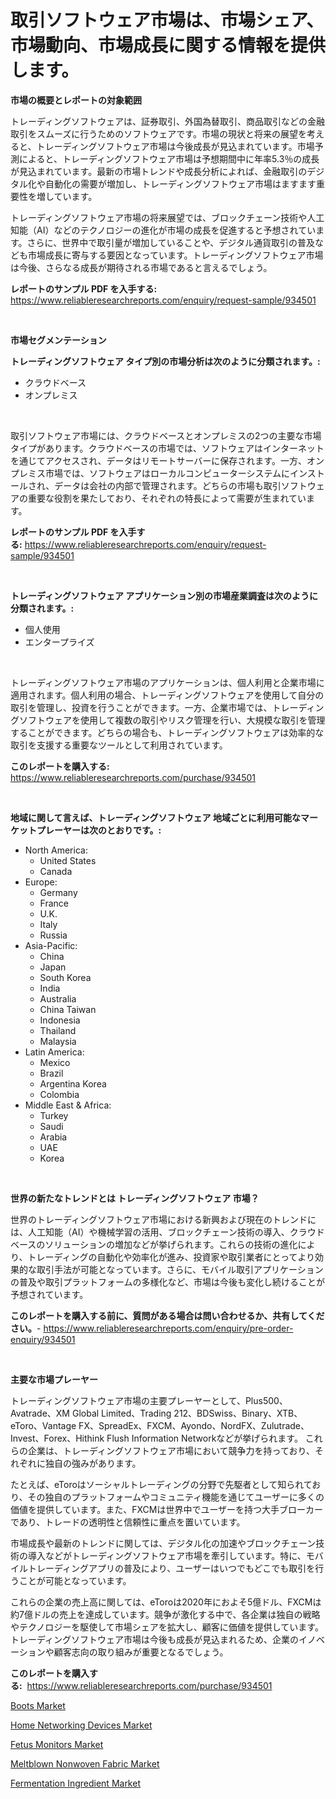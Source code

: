 <p><h1>取引ソフトウェア市場は、市場シェア、市場動向、市場成長に関する情報を提供します。</h1></p><p><strong>市場の概要とレポートの対象範囲</strong></p>
<p><p>トレーディングソフトウェアは、証券取引、外国為替取引、商品取引などの金融取引をスムーズに行うためのソフトウェアです。市場の現状と将来の展望を考えると、トレーディングソフトウェア市場は今後成長が見込まれています。市場予測によると、トレーディングソフトウェア市場は予想期間中に年率5.3％の成長が見込まれています。最新の市場トレンドや成長分析によれば、金融取引のデジタル化や自動化の需要が増加し、トレーディングソフトウェア市場はますます重要性を増しています。</p><p>トレーディングソフトウェア市場の将来展望では、ブロックチェーン技術や人工知能（AI）などのテクノロジーの進化が市場の成長を促進すると予想されています。さらに、世界中で取引量が増加していることや、デジタル通貨取引の普及なども市場成長に寄与する要因となっています。トレーディングソフトウェア市場は今後、さらなる成長が期待される市場であると言えるでしょう。</p></p>
<p><strong>レポートのサンプル PDF を入手する:</strong> <a href="https://www.reliableresearchreports.com/enquiry/request-sample/934501">https://www.reliableresearchreports.com/enquiry/request-sample/934501</a></p>
<p>&nbsp;</p>
<p><strong>市場セグメンテーション</strong></p>
<p><strong>トレーディングソフトウェア タイプ別の市場分析は次のように分類されます。:</strong></p>
<p><ul><li>クラウドベース</li><li>オンプレミス</li></ul></p>
<p>&nbsp;</p>
<p><p>取引ソフトウェア市場には、クラウドベースとオンプレミスの2つの主要な市場タイプがあります。クラウドベースの市場では、ソフトウェアはインターネットを通じてアクセスされ、データはリモートサーバーに保存されます。一方、オンプレミス市場では、ソフトウェアはローカルコンピューターシステムにインストールされ、データは会社の内部で管理されます。どちらの市場も取引ソフトウェアの重要な役割を果たしており、それぞれの特長によって需要が生まれています。</p></p>
<p><strong>レポートのサンプル PDF を入手する:</strong>&nbsp;<a href="https://www.reliableresearchreports.com/enquiry/request-sample/934501">https://www.reliableresearchreports.com/enquiry/request-sample/934501</a></p>
<p>&nbsp;</p>
<p><strong> トレーディングソフトウェア アプリケーション別の市場産業調査は次のように分類されます。:</strong></p>
<p><ul><li>個人使用</li><li>エンタープライズ</li></ul></p>
<p>&nbsp;</p>
<p><p>トレーディングソフトウェア市場のアプリケーションは、個人利用と企業市場に適用されます。個人利用の場合、トレーディングソフトウェアを使用して自分の取引を管理し、投資を行うことができます。一方、企業市場では、トレーディングソフトウェアを使用して複数の取引やリスク管理を行い、大規模な取引を管理することができます。どちらの場合も、トレーディングソフトウェアは効率的な取引を支援する重要なツールとして利用されています。</p></p>
<p><strong>このレポートを購入する:</strong>&nbsp; <a href="https://www.reliableresearchreports.com/purchase/934501">https://www.reliableresearchreports.com/purchase/934501</a></p>
<p>&nbsp;</p>
<p><strong>地域に関して言えば、トレーディングソフトウェア 地域ごとに利用可能なマーケットプレーヤーは次のとおりです。:</strong></p>
<p><ul>
    <li>
        North America:
        <ul>
            <li>United States</li>
            <li>Canada</li>
        </ul>
    </li>
    <li>
        Europe:
        <ul>
            <li>Germany</li>
            <li>France</li>
            <li>U.K.</li>
            <li>Italy</li>
            <li>Russia</li>
        </ul>
    </li>
    <li>
        Asia-Pacific:
        <ul>
            <li>China</li>
            <li>Japan</li>
            <li>South Korea</li>
            <li>India</li>
            <li>Australia</li>
            <li>China Taiwan</li>
            <li>Indonesia</li>
            <li>Thailand</li>
            <li>Malaysia</li>
        </ul>
    </li>
    <li>
        Latin America:
        <ul>
            <li>Mexico</li>
            <li>Brazil</li>
            <li>Argentina Korea</li>
            <li>Colombia</li>
        </ul>
    </li>
    <li>
        Middle East & Africa:
        <ul>
            <li>Turkey</li>
            <li>Saudi</li>
            <li>Arabia</li>
            <li>UAE</li>
            <li>Korea</li>
        </ul>
    </li>
    </ul></p>
<p>&nbsp;</p>
<p><strong>世界の新たなトレンドとは トレーディングソフトウェア 市場？</strong></p>
<p><p>世界のトレーディングソフトウェア市場における新興および現在のトレンドには、人工知能（AI）や機械学習の活用、ブロックチェーン技術の導入、クラウドベースのソリューションの増加などが挙げられます。これらの技術の進化により、トレーディングの自動化や効率化が進み、投資家や取引業者にとってより効果的な取引手法が可能となっています。さらに、モバイル取引アプリケーションの普及や取引プラットフォームの多様化など、市場は今後も変化し続けることが予想されています。</p></p>
<p><strong>このレポートを購入する前に、質問がある場合は問い合わせるか、共有してください。</strong>- <a href="https://www.reliableresearchreports.com/enquiry/pre-order-enquiry/934501">https://www.reliableresearchreports.com/enquiry/pre-order-enquiry/934501</a></p>
<p>&nbsp;</p>
<p><strong>主要な市場プレーヤー</strong></p>
<p><p>トレーディングソフトウェア市場の主要プレーヤーとして、Plus500、Avatrade、XM Global Limited、Trading 212、BDSwiss、Binary、XTB、eToro、Vantage FX、SpreadEx、FXCM、Ayondo、NordFX、Zulutrade、Invest、Forex、Hithink Flush Information Networkなどが挙げられます。 これらの企業は、トレーディングソフトウェア市場において競争力を持っており、それぞれに独自の強みがあります。</p><p>たとえば、eToroはソーシャルトレーディングの分野で先駆者として知られており、その独自のプラットフォームやコミュニティ機能を通じてユーザーに多くの価値を提供しています。また、FXCMは世界中でユーザーを持つ大手ブローカーであり、トレードの透明性と信頼性に重点を置いています。</p><p>市場成長や最新のトレンドに関しては、デジタル化の加速やブロックチェーン技術の導入などがトレーディングソフトウェア市場を牽引しています。特に、モバイルトレーディングアプリの普及により、ユーザーはいつでもどこでも取引を行うことが可能となっています。</p><p>これらの企業の売上高に関しては、eToroは2020年におよそ5億ドル、FXCMは約7億ドルの売上を達成しています。競争が激化する中で、各企業は独自の戦略やテクノロジーを駆使して市場シェアを拡大し、顧客に価値を提供しています。トレーディングソフトウェア市場は今後も成長が見込まれるため、企業のイノベーションや顧客志向の取り組みが重要となるでしょう。</p></p>
<p><strong>このレポートを購入する:</strong>&nbsp;&nbsp;<a href="https://www.reliableresearchreports.com/purchase/934501">https://www.reliableresearchreports.com/purchase/934501</a></p>
<p><p><a href="https://view.publitas.com/reportprime-1/boots-market-size-and-examines-its-market-scope-with-a-primary-focus-on-growth-opportunities-and-forecasted-trends-spanning-from-2024-to-2031/">Boots Market</a></p><p><a href="https://flame-sidecar-702.notion.site/Home-Networking-Devices-Market-Dynamics-2024-2031-Also-about-Its-Market-Trends-Projections-and-Op-d80aebc145cc4a319fd3ddb96e56d2ba">Home Networking Devices Market</a></p><p><a href="https://github.com/Sarissaschmalingtr6fz2739/Market-Research-Report-List-1/blob/main/fetus-monitors-market.md">Fetus Monitors Market</a></p><p><a href="https://view.publitas.com/reportprime-1/meltblown-nonwoven-fabric-market-share-market-new-trends-analysis-report-by-type-by-application-by-end-use-by-region-and-segment-forecasts-2024-2031/">Meltblown Nonwoven Fabric Market</a></p><p><a href="https://pretty-mail-caf.notion.site/Global-Fermentation-Ingredient-Market-by-Types-Applications-and-Major-Players-with-Regional-Growt-007fc1a193f94aa28e9ffca15f1a85a0">Fermentation Ingredient Market</a></p></p>